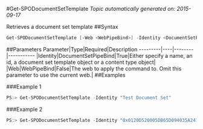 #Get-SPODocumentSetTemplate
*Topic automatically generated on: 2015-09-17*

Retrieves a document set template
##Syntax
```powershell
Get-SPODocumentSetTemplate [-Web <WebPipeBind>] -Identity <DocumentSetPipeBind>
```


##Parameters
Parameter|Type|Required|Description
---------|----|--------|-----------
|Identity|DocumentSetPipeBind|True|Either specify a name, an id, a document set template object or a content type object|
|Web|WebPipeBind|False|The web to apply the command to. Omit this parameter to use the current web.|
##Examples

###Example 1
```powershell
PS:> Get-SPODocumentSetTemplate -Identity "Test Document Set"
```


###Example 2
```powershell
PS:> Get-SPODocumentSetTemplate -Identity "0x0120D520005DB65D094035A241BAC9AF083F825F3B"
```

<!-- Ref: C4B3611CDE4F176047B894E55788169A -->